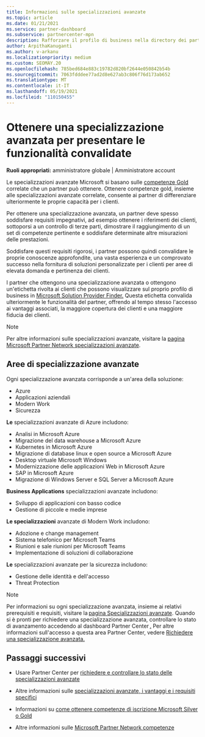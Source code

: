```yaml
---
title: Informazioni sulle specializzazioni avanzate
ms.topic: article
ms.date: 01/21/2021
ms.service: partner-dashboard
ms.subservice: partnercenter-mpn
description: Rafforzare il profilo di business nella directory dei partner Microsoft. Informazioni sulle specializzazioni avanzate che è possibile ottenere insieme alle competenze Gold e Silver esistenti.
author: ArpithaKanuganti
ms.author: v-arkanu
ms.localizationpriority: medium
ms.custom: SEOMAY.20
ms.openlocfilehash: 785bed684e883c19782d820bf2644e050842b54b
ms.sourcegitcommit: 7063fdddee77ad2d8e627ab3c806f76d173ab652
ms.translationtype: MT
ms.contentlocale: it-IT
ms.lasthandoff: 05/19/2021
ms.locfileid: "110150455"
---
```

# <a name="earn-an-advanced-specialization-to-showcase-your-validated-capabilities"></a>Ottenere una specializzazione avanzata per presentare le funzionalità convalidate

**Ruoli appropriati:** amministratore globale | Amministratore account

Le specializzazioni avanzate Microsoft si basano sulle [competenze Gold](learn-about-competencies.md) correlate che un partner può ottenere. Ottenere competenze gold, insieme alle specializzazioni avanzate correlate, consente ai partner di differenziare ulteriormente le proprie capacità per i clienti.

Per ottenere una specializzazione avanzata, un partner deve spesso soddisfare requisiti impegnativi, ad esempio ottenere i riferimenti dei clienti, sottoporsi a un controllo di terze parti, dimostrare il raggiungimento di un set di competenze pertinente e soddisfare determinate altre misurazioni delle prestazioni.

Soddisfare questi requisiti rigorosi, i partner possono quindi convalidare le proprie conoscenze approfondite, una vasta esperienza e un comprovato successo nella fornitura di soluzioni personalizzate per i clienti per aree di elevata domanda e pertinenza dei clienti.

I partner che ottengono una specializzazione avanzata o ottengono un'etichetta rivolta ai clienti che possono visualizzare sul proprio profilo di business in [Microsoft Solution Provider Finder.](https://www.microsoft.com/solution-providers/home) Questa etichetta convalida ulteriormente le funzionalità del partner, offrendo al tempo stesso l'accesso ai vantaggi associati, la maggiore copertura dei clienti e una maggiore fiducia dei clienti.

> [!NOTE]
> Per altre informazioni sulle specializzazioni avanzate, visitare la [pagina Microsoft Partner Network specializzazioni avanzate](https://partner.microsoft.com/membership/advanced-specialization).

## <a name="advanced-specialization-areas"></a>Aree di specializzazione avanzate

Ogni specializzazione avanzata corrisponde a un'area della soluzione:

- Azure
- Applicazioni aziendali
- Modern Work
- Sicurezza

**Le** specializzazioni avanzate di Azure includono:

- Analisi in Microsoft Azure
- Migrazione del data warehouse a Microsoft Azure
- Kubernetes in Microsoft Azure
- Migrazione di database linux e open source a Microsoft Azure
- Desktop virtuale Microsoft Windows
- Modernizzazione delle applicazioni Web in Microsoft Azure
- SAP in Microsoft Azure
- Migrazione di Windows Server e SQL Server a Microsoft Azure

**Business Applications** specializzazioni avanzate includono:

- Sviluppo di applicazioni con basso codice
- Gestione di piccole e medie imprese

**Le specializzazioni** avanzate di Modern Work includono:

- Adozione e change management
- Sistema telefonico per Microsoft Teams
- Riunioni e sale riunioni per Microsoft Teams
- Implementazione di soluzioni di collaborazione

**Le** specializzazioni avanzate per la sicurezza includono:

- Gestione delle identità e dell'accesso
- Threat Protection

> [!NOTE]
> Per informazioni su ogni specializzazione avanzata, insieme ai relativi prerequisiti e requisiti, visitare la [pagina Specializzazioni avanzate](https://partner.microsoft.com/membership/advanced-specialization). Quando si è pronti per richiedere una specializzazione avanzata, controllare lo stato di avanzamento accedendo al dashboard Partner Center [.](https://partner.microsoft.com/dashboard) Per altre informazioni sull'accesso a questa area Partner Center, vedere [Richiedere una specializzazione avanzata.](advanced-specializations-apply.md)

## <a name="next-steps"></a>Passaggi successivi

- Usare Partner Center per [richiedere e controllare lo stato delle specializzazioni avanzate](advanced-specializations-apply.md)

- Altre informazioni sulle [specializzazioni avanzate, i vantaggi e i requisiti specifici](https://partner.microsoft.com/membership/advanced-specialization)

- Informazioni su [come ottenere competenze di iscrizione Microsoft Silver o Gold](learn-about-competencies.md)

- Altre informazioni sulle [Microsoft Partner Network competenze](https://partner.microsoft.com/membership/competencies)